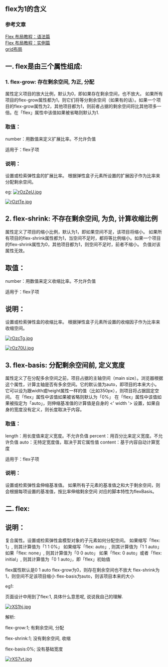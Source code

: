 ## flex为1的含义

### 参考文章

[Flex 布局教程：语法篇](http://www.ruanyifeng.com/blog/2015/07/flex-grammar.html)<br/>
[Flex 布局教程：实例篇](http://www.ruanyifeng.com/blog/2015/07/flex-examples.html)<br/>
[grid布局](http://www.ruanyifeng.com/blog/2019/03/grid-layout-tutorial.html)

## 一. flex是由三个属性组成:

### 1. flex-grow: 存在剩余空间, 为正, 分配
属性定义项目的放大比例，默认为0，即如果存在剩余空间，也不放大。
如果所有项目的flex-grow属性都为1，则它们将等分剩余空间（如果有的话）。如果一个项目的flex-grow属性为2，其他项目都为1，则前者占据的剩余空间将比其他项多一倍。在「flex」属性中该值如果被省略则默认为1.
 
### 取值：
number：用数值来定义扩展比率。不允许负值
 
适用于：flex子项
 
### 说明：
设置或检索弹性盒的扩展比率。
根据弹性盒子元素所设置的扩展因子作为比率来分配剩余空间。

eg:
[![rOzZeU.jpg](https://s3.ax1x.com/2020/12/30/rOzZeU.jpg)](https://imgchr.com/i/rOzZeU)

[![rOztTe.jpg](https://s3.ax1x.com/2020/12/30/rOztTe.jpg)](https://imgchr.com/i/rOztTe)

## 2. flex-shrink: 不存在剩余空间, 为负, 计算收缩比例
属性定义了项目的缩小比例，默认为1，即如果空间不足，该项目将缩小。
如果所有项目的flex-shrink属性都为1，当空间不足时，都将等比例缩小。如果一个项目的flex-shrink属性为0，其他项目都为1，则空间不足时，前者不缩小。
负值对该属性无效。
 
## 取值：
number：用数值来定义收缩比率。不允许负值
 
适用于：flex子项
 
## 说明：
设置或检索弹性盒的收缩比率。
根据弹性盒子元素所设置的收缩因子作为比率来收缩空间。

[![rOzcTg.jpg](https://s3.ax1x.com/2020/12/30/rOzcTg.jpg)](https://imgchr.com/i/rOzcTg)

[![rOz70U.jpg](https://s3.ax1x.com/2020/12/30/rOz70U.jpg)](https://imgchr.com/i/rOz70U)

## 3. flex-basis: 分配剩余空间前, 定义宽度
属性定义了在分配多余空间之前，项目占据的主轴空间（main size）。浏览器根据这个属性，计算主轴是否有多余空间。它的默认值为auto，即项目的本来大小。
它可以设为跟width或height属性一样的值（比如350px），则项目将占据固定空间。
在「flex」属性中该值如果被省略则默认为「0%」
在「flex」属性中该值如果被指定为「auto」，则伸缩基准值的计算值是自身的 <' width '> 设置，如果自身的宽度没有定义，则长度取决于内容。
 
### 取值：
length：用长度值来定义宽度。不允许负值
percent：用百分比来定义宽度。不允许负值
auto：无特定宽度值，取决于其它属性值
content：基于内容自动计算宽度
 
适用于：flex子项
 
### 说明：
设置或检索弹性盒伸缩基准值。
如果所有子元素的基准值之和大于剩余空间，则会根据每项设置的基准值，按比率伸缩剩余空间
对应的脚本特性为flexBasis。


## 二. flex:
## 说明：
复合属性。设置或检索弹性盒模型对象的子元素如何分配空间。
如果缩写「flex: 1」, 则其计算值为「1 1 0%」
如果缩写「flex: auto」, 则其计算值为「1 1 auto」
如果「flex: none」, 则其计算值为「0 0 auto」
如果「flex: 0 auto」或者「flex: initial」, 则其计算值为「0 1 auto」，即「flex」初始值 

 

flex属性默认是0 1 auto
flex-grow为0，则存在剩余空间也不放大
flex-shrink为1，则空间不足该项目缩小
flex-basis为auto，则该项目本来的大小

 

eg1:

页面设计中用到了flex:1, 具体什么意思呢, 说说我自己的理解.

[![rXS1hj.jpg](https://s3.ax1x.com/2020/12/30/rXS1hj.jpg)](https://imgchr.com/i/rXS1hj)

解析:

flex-grow:1; 有剩余空间, 分配

flex-shrink:1; 没有剩余空间, 收缩

flex-basis:0%; 没有基础宽度


[![rXS7vt.jpg](https://s3.ax1x.com/2020/12/30/rXS7vt.jpg)](https://imgchr.com/i/rXS7vt)